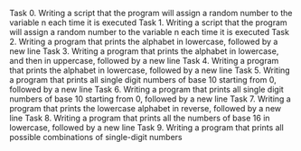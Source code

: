 Task 0.  Writing a script that the program will assign a random number to the variable n each time it is executed
Task 1.  Writing a script that the program will assign a random number to the variable n each time it is executed
Task 2.  Writing a program that prints the alphabet in lowercase, followed by a new line
Task 3.  Writing a program that prints the alphabet in lowercase, and then in uppercase, followed by a new line
Task 4.  Writing a program that prints the alphabet in lowercase, followed by a new line
Task 5.  Writing a program that prints all single digit numbers of base 10 starting from 0, followed by a new line
Task 6.  Writing a program that prints all single digit numbers of base 10 starting from 0, followed by a new line
Task 7.  Writing a program that prints the lowercase alphabet in reverse, followed by a new line
Task 8.  Writing a program that prints all the numbers of base 16 in lowercase, followed by a new line
Task 9.  Writing a program that prints all possible combinations of single-digit numbers
